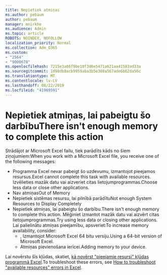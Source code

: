 ```yaml
---
title: Nepietiek atmiņas
ms.author: pebaum
author: pebaum
manager: mnirkhe
ms.audience: Admin
ms.topic: article
ROBOTS: NOINDEX, NOFOLLOW
localization_priority: Normal
ms.collection: Adm_O365
ms.custom:
- "2564"
- "9000678"
ms.openlocfilehash: 7215e3a86f9be10f3d6e5471a621aa41583ad33a
ms.sourcegitcommit: 1d98db8acb9959aba3b5e308a567ade6b62da56c
ms.translationtype: MT
ms.contentlocale: lv-LV
ms.lasthandoff: 08/22/2019
ms.locfileid: "41969591"
---
```

# <a name="there-isnt-enough-memory-to-complete-this-action"></a><span data-ttu-id="0ad46-102">Nepietiek atmiņas, lai pabeigtu šo darbību</span><span class="sxs-lookup"><span data-stu-id="0ad46-102">There isn't enough memory to complete this action</span></span>

<span data-ttu-id="0ad46-103">Strādājot ar Microsoft Excel failu, tiek parādīts kāds no šiem ziņojumiem:</span><span class="sxs-lookup"><span data-stu-id="0ad46-103">When you work with a Microsoft Excel file, you receive one of the following messages:</span></span>

- <span data-ttu-id="0ad46-104">Programma Excel nevar pabeigt šo uzdevumu, izmantojot pieejamos resursus.</span><span class="sxs-lookup"><span data-stu-id="0ad46-104">Excel cannot complete this task with available resources.</span></span> <span data-ttu-id="0ad46-105">Izvēlieties mazāk datu vai aizveriet citas lietojumprogrammas.</span><span class="sxs-lookup"><span data-stu-id="0ad46-105">Choose less data or close other applications.</span></span>
- <span data-ttu-id="0ad46-106">Nav atmiņas</span><span class="sxs-lookup"><span data-stu-id="0ad46-106">Out of Memory</span></span>
- <span data-ttu-id="0ad46-107">Nepietiek sistēmas resursu, lai pilnībā parādītu</span><span class="sxs-lookup"><span data-stu-id="0ad46-107">Not enough System Resources to Display Completely</span></span>
- <span data-ttu-id="0ad46-108">Nepietiek atmiņas, lai pabeigtu šo darbību.</span><span class="sxs-lookup"><span data-stu-id="0ad46-108">There isn't enough memory to complete this action.</span></span> <span data-ttu-id="0ad46-109">Mēģiniet izmantot mazāk datu vai aizvērt citas lietojumprogrammas.</span><span class="sxs-lookup"><span data-stu-id="0ad46-109">Try using less data or closing other applications.</span></span> <span data-ttu-id="0ad46-110">Lai palielinātu atmiņas pieejamību, apsveriet:</span><span class="sxs-lookup"><span data-stu-id="0ad46-110">To increase memory availability, consider:</span></span> 
    - <span data-ttu-id="0ad46-111">, Izmantojot Microsoft Excel 64 bitu versiju.</span><span class="sxs-lookup"><span data-stu-id="0ad46-111">Using a 64-bit version of Microsoft Excel.</span></span>
    - <span data-ttu-id="0ad46-112">Atmiņas pievienošana ierīcei.</span><span class="sxs-lookup"><span data-stu-id="0ad46-112">Adding memory to your device.</span></span>

<span data-ttu-id="0ad46-113">Lai novērstu šīs kļūdas, skatiet, [kā novērst "pieejamie resursi" kļūdas programmā Excel](https://docs.microsoft.com/office/troubleshoot/excel/available-resources-errors).</span><span class="sxs-lookup"><span data-stu-id="0ad46-113">To troubleshoot these errors, see [How to troubleshoot "available resources" errors in Excel](https://docs.microsoft.com/office/troubleshoot/excel/available-resources-errors).</span></span>